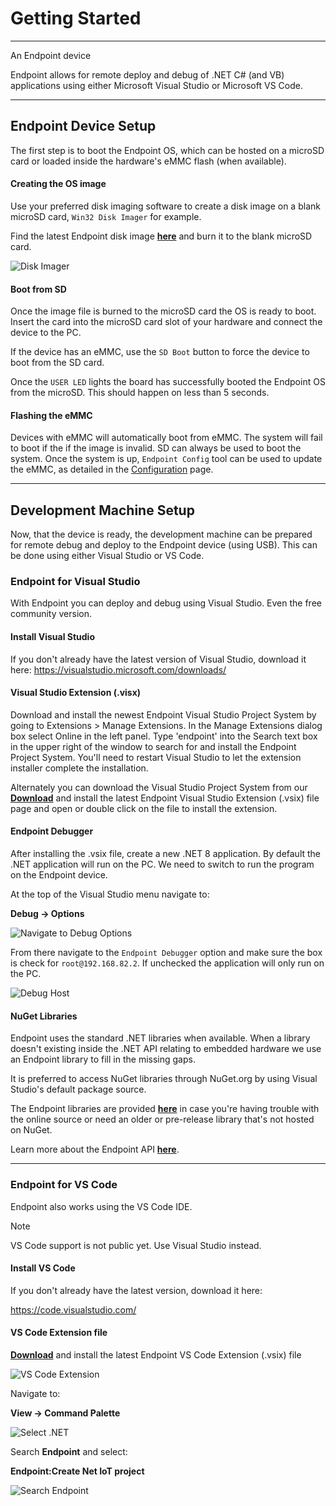 # Getting Started

---

An Endpoint device 

Endpoint allows for remote deploy and debug of .NET C# (and VB) applications using either Microsoft Visual Studio or Microsoft VS Code.

---

 ## Endpoint Device Setup

 The first step is to boot the Endpoint OS, which can be hosted on a microSD card or loaded inside the hardware's eMMC flash (when available). 

 #### Creating the OS image

 Use your preferred disk imaging software to create a disk image on a blank microSD card, `Win32 Disk Imager` for example.

 Find the latest Endpoint disk image [**here**](downloads.md) and burn it to the blank microSD card. 

 ![Disk Imager](images/create-sd-image.png)

 #### Boot from SD

 Once the image file is burned to the microSD card the OS is ready to boot. Insert the card into the microSD card slot of your hardware and connect the device to the PC.

 If the device has an eMMC, use the `SD Boot` button to force the device to boot from the SD card.

Once the `USER LED` lights the board has successfully booted the Endpoint OS from the microSD. This should happen on less than 5 seconds.

#### Flashing the eMMC
Devices with eMMC will automatically boot from eMMC. The system will fail to boot if the if the image is invalid. SD can always be used to boot the system. Once the system is up, `Endpoint Config` tool can be used to update the eMMC, as detailed in the [Configuration](configuration.md) page.

 ---
## Development Machine Setup

 Now, that the device is ready, the development machine can be prepared for remote debug and deploy to the Endpoint device (using USB). This can be done using either Visual Studio or VS Code.

 ### Endpoint for Visual Studio
 With Endpoint you can deploy and debug using Visual Studio. Even the free community version. 

 #### Install Visual Studio
 If you don't already have the latest version of Visual Studio, download it here:
 https://visualstudio.microsoft.com/downloads/

 #### Visual Studio Extension (.visx)

 Download and install the newest Endpoint Visual Studio Project System by going to Extensions > Manage Extensions. In the Manage Extensions dialog box select Online in the left panel. Type 'endpoint' into the Search text box in the upper right of the window to search for and install the Endpoint Project System. You'll need to restart Visual Studio to let the extension installer complete the installation.

Alternately you can download the Visual Studio Project System from our  [**Download**](downloads.md) and install the latest Endpoint Visual Studio Extension (.vsix) file page and open or double click on the file to install the extension.

 #### Endpoint Debugger

 After installing the .vsix file, create a new .NET 8 application. By default the .NET application will run on the PC. We need to switch to run the program on the Endpoint device. 

 At the top of the Visual Studio menu navigate to:

 **Debug -> Options**

 ![Navigate to Debug Options](images/debug-options.png)

 From there navigate to the `Endpoint Debugger` option and make sure the box is check for `root@192.168.82.2`. If unchecked the application will only run on the PC. 

  ![Debug Host](images/debug-host.png)

 #### NuGet Libraries

 Endpoint uses the standard .NET libraries when available. When a library doesn't existing inside the .NET API relating to embedded hardware we use an Endpoint library to fill in the missing gaps. 
 
 It is preferred to access NuGet libraries through NuGet.org by using Visual Studio's default package source. 

 The Endpoint libraries are provided [**here**](downloads.md) in case you're having trouble with the online source or need an older or pre-release library that's not hosted on NuGet.

 Learn more about the Endpoint API [**here**](api/intro.md). 

 ---

 ### Endpoint for VS Code

 Endpoint also works using the VS Code IDE. 
 
> [!Note]
 > VS Code support is not public yet. Use Visual Studio instead.

 #### Install VS Code
 
 If you don't already have the latest version, download it here:

 https://code.visualstudio.com/

 #### VS Code Extension file 

 [**Download**](downloads.md) and install the latest Endpoint VS Code Extension (.vsix) file

 ![VS Code Extension](images/vscode-extension.png)

 Navigate to:
 
 **View -> Command Palette**

 ![Select .NET](images/select-dotnet.png)

 Search **Endpoint** and select:
 
 **Endpoint:Create Net IoT project** 

  ![Search Endpoint](images/search-endpoint.png)
